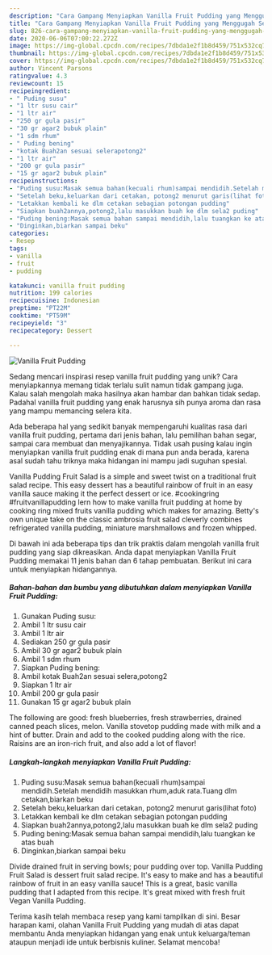 ```yaml
---
description: "Cara Gampang Menyiapkan Vanilla Fruit Pudding yang Menggugah Selera"
title: "Cara Gampang Menyiapkan Vanilla Fruit Pudding yang Menggugah Selera"
slug: 826-cara-gampang-menyiapkan-vanilla-fruit-pudding-yang-menggugah-selera
date: 2020-06-06T07:00:22.272Z
image: https://img-global.cpcdn.com/recipes/7dbda1e2f1b8d459/751x532cq70/vanilla-fruit-pudding-foto-resep-utama.jpg
thumbnail: https://img-global.cpcdn.com/recipes/7dbda1e2f1b8d459/751x532cq70/vanilla-fruit-pudding-foto-resep-utama.jpg
cover: https://img-global.cpcdn.com/recipes/7dbda1e2f1b8d459/751x532cq70/vanilla-fruit-pudding-foto-resep-utama.jpg
author: Vincent Parsons
ratingvalue: 4.3
reviewcount: 15
recipeingredient:
- " Puding susu"
- "1 ltr susu cair"
- "1 ltr air"
- "250 gr gula pasir"
- "30 gr agar2 bubuk plain"
- "1 sdm rhum"
- " Puding bening"
- "kotak Buah2an sesuai selerapotong2"
- "1 ltr air"
- "200 gr gula pasir"
- "15 gr agar2 bubuk plain"
recipeinstructions:
- "Puding susu:Masak semua bahan(kecuali rhum)sampai mendidih.Setelah mendidih masukkan rhum,aduk rata.Tuang dlm cetakan,biarkan beku"
- "Setelah beku,keluarkan dari cetakan, potong2 menurut garis(lihat foto)"
- "Letakkan kembali ke dlm cetakan sebagian potongan pudding"
- "Siapkan buah2annya,potong2,lalu masukkan buah ke dlm sela2 puding"
- "Puding bening:Masak semua bahan sampai mendidih,lalu tuangkan ke atas buah"
- "Dinginkan,biarkan sampai beku"
categories:
- Resep
tags:
- vanilla
- fruit
- pudding

katakunci: vanilla fruit pudding 
nutrition: 199 calories
recipecuisine: Indonesian
preptime: "PT22M"
cooktime: "PT59M"
recipeyield: "3"
recipecategory: Dessert

---
```



![Vanilla Fruit Pudding](https://img-global.cpcdn.com/recipes/7dbda1e2f1b8d459/751x532cq70/vanilla-fruit-pudding-foto-resep-utama.jpg)

Sedang mencari inspirasi resep vanilla fruit pudding yang unik? Cara menyiapkannya memang tidak terlalu sulit namun tidak gampang juga. Kalau salah mengolah maka hasilnya akan hambar dan bahkan tidak sedap. Padahal vanilla fruit pudding yang enak harusnya sih punya aroma dan rasa yang mampu memancing selera kita.

Ada beberapa hal yang sedikit banyak mempengaruhi kualitas rasa dari vanilla fruit pudding, pertama dari jenis bahan, lalu pemilihan bahan segar, sampai cara membuat dan menyajikannya. Tidak usah pusing kalau ingin menyiapkan vanilla fruit pudding enak di mana pun anda berada, karena asal sudah tahu triknya maka hidangan ini mampu jadi suguhan spesial.

Vanilla Pudding Fruit Salad is a simple and sweet twist on a traditional fruit salad recipe. This easy dessert has a beautiful rainbow of fruit in an easy vanilla sauce making it the perfect dessert or ice. #cookingring #fruitvanillapudding lern how to make vanilla fruit pudding at home by cooking ring mixed fruits vanilla pudding which makes for amazing. Betty&#39;s own unique take on the classic ambrosia fruit salad cleverly combines refrigerated vanilla pudding, miniature marshmallows and frozen whipped.


Di bawah ini ada beberapa tips dan trik praktis dalam mengolah vanilla fruit pudding yang siap dikreasikan. Anda dapat menyiapkan Vanilla Fruit Pudding memakai 11 jenis bahan dan 6 tahap pembuatan. Berikut ini cara untuk menyiapkan hidangannya.

<!--inarticleads1-->

##### Bahan-bahan dan bumbu yang dibutuhkan dalam menyiapkan Vanilla Fruit Pudding:

1. Gunakan  Puding susu:
1. Ambil 1 ltr susu cair
1. Ambil 1 ltr air
1. Sediakan 250 gr gula pasir
1. Ambil 30 gr agar2 bubuk plain
1. Ambil 1 sdm rhum
1. Siapkan  Puding bening:
1. Ambil kotak Buah2an sesuai selera,potong2
1. Siapkan 1 ltr air
1. Ambil 200 gr gula pasir
1. Gunakan 15 gr agar2 bubuk plain


The following are good: fresh blueberries, fresh strawberries, drained canned peach slices, melon. Vanilla stovetop pudding made with milk and a hint of butter. Drain and add to the cooked pudding along with the rice. Raisins are an iron-rich fruit, and also add a lot of flavor! 

<!--inarticleads2-->

##### Langkah-langkah menyiapkan Vanilla Fruit Pudding:

1. Puding susu:Masak semua bahan(kecuali rhum)sampai mendidih.Setelah mendidih masukkan rhum,aduk rata.Tuang dlm cetakan,biarkan beku
1. Setelah beku,keluarkan dari cetakan, potong2 menurut garis(lihat foto)
1. Letakkan kembali ke dlm cetakan sebagian potongan pudding
1. Siapkan buah2annya,potong2,lalu masukkan buah ke dlm sela2 puding
1. Puding bening:Masak semua bahan sampai mendidih,lalu tuangkan ke atas buah
1. Dinginkan,biarkan sampai beku


Divide drained fruit in serving bowls; pour pudding over top. Vanilla Pudding Fruit Salad is dessert fruit salad recipe. It&#39;s easy to make and has a beautiful rainbow of fruit in an easy vanilla sauce! This is a great, basic vanilla pudding that I adapted from this recipe. It&#39;s great mixed with fresh fruit Vegan Vanilla Pudding. 

Terima kasih telah membaca resep yang kami tampilkan di sini. Besar harapan kami, olahan Vanilla Fruit Pudding yang mudah di atas dapat membantu Anda menyiapkan hidangan yang enak untuk keluarga/teman ataupun menjadi ide untuk berbisnis kuliner. Selamat mencoba!
